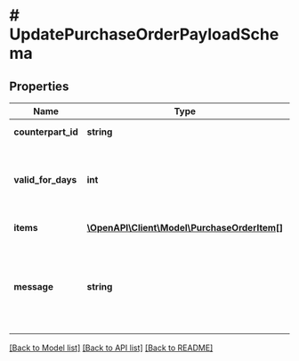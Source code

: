 # # UpdatePurchaseOrderPayloadSchema

## Properties

Name | Type | Description | Notes
------------ | ------------- | ------------- | -------------
**counterpart_id** | **string** | Counterpart unique ID. | [optional]
**valid_for_days** | **int** | Number of days for which purchase order is valid | [optional]
**items** | [**\OpenAPI\Client\Model\PurchaseOrderItem[]**](PurchaseOrderItem.md) | List of item to purchase | [optional]
**message** | **string** | Msg which will be send to counterpart for who the purchase order is issued. | [optional]

[[Back to Model list]](../../README.md#models) [[Back to API list]](../../README.md#endpoints) [[Back to README]](../../README.md)
